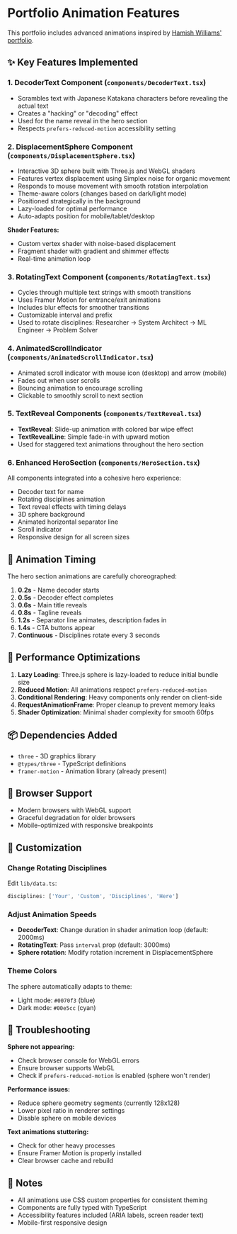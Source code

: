 # Portfolio Animation Features

This portfolio includes advanced animations inspired by [Hamish Williams' portfolio](https://hamishw.com/).

## ✨ Key Features Implemented

### 1. **DecoderText Component** (`components/DecoderText.tsx`)
- Scrambles text with Japanese Katakana characters before revealing the actual text
- Creates a "hacking" or "decoding" effect
- Used for the name reveal in the hero section
- Respects `prefers-reduced-motion` accessibility setting

### 2. **DisplacementSphere Component** (`components/DisplacementSphere.tsx`)
- Interactive 3D sphere built with Three.js and WebGL shaders
- Features vertex displacement using Simplex noise for organic movement
- Responds to mouse movement with smooth rotation interpolation
- Theme-aware colors (changes based on dark/light mode)
- Positioned strategically in the background
- Lazy-loaded for optimal performance
- Auto-adapts position for mobile/tablet/desktop

**Shader Features:**
- Custom vertex shader with noise-based displacement
- Fragment shader with gradient and shimmer effects
- Real-time animation loop

### 3. **RotatingText Component** (`components/RotatingText.tsx`)
- Cycles through multiple text strings with smooth transitions
- Uses Framer Motion for entrance/exit animations
- Includes blur effects for smoother transitions
- Customizable interval and prefix
- Used to rotate disciplines: Researcher → System Architect → ML Engineer → Problem Solver

### 4. **AnimatedScrollIndicator** (`components/AnimatedScrollIndicator.tsx`)
- Animated scroll indicator with mouse icon (desktop) and arrow (mobile)
- Fades out when user scrolls
- Bouncing animation to encourage scrolling
- Clickable to smoothly scroll to next section

### 5. **TextReveal Components** (`components/TextReveal.tsx`)
- **TextReveal**: Slide-up animation with colored bar wipe effect
- **TextRevealLine**: Simple fade-in with upward motion
- Used for staggered text animations throughout the hero section

### 6. **Enhanced HeroSection** (`components/HeroSection.tsx`)
All components integrated into a cohesive hero experience:
- Decoder text for name
- Rotating disciplines animation
- Text reveal effects with timing delays
- 3D sphere background
- Animated horizontal separator line
- Scroll indicator
- Responsive design for all screen sizes

## 🎨 Animation Timing

The hero section animations are carefully choreographed:

1. **0.2s** - Name decoder starts
2. **0.5s** - Decoder effect completes
3. **0.6s** - Main title reveals
4. **0.8s** - Tagline reveals
5. **1.2s** - Separator line animates, description fades in
6. **1.4s** - CTA buttons appear
7. **Continuous** - Disciplines rotate every 3 seconds

## 🚀 Performance Optimizations

1. **Lazy Loading**: Three.js sphere is lazy-loaded to reduce initial bundle size
2. **Reduced Motion**: All animations respect `prefers-reduced-motion`
3. **Conditional Rendering**: Heavy components only render on client-side
4. **RequestAnimationFrame**: Proper cleanup to prevent memory leaks
5. **Shader Optimization**: Minimal shader complexity for smooth 60fps

## 📦 Dependencies Added

- `three` - 3D graphics library
- `@types/three` - TypeScript definitions
- `framer-motion` - Animation library (already present)

## 🎯 Browser Support

- Modern browsers with WebGL support
- Graceful degradation for older browsers
- Mobile-optimized with responsive breakpoints

## 🔧 Customization

### Change Rotating Disciplines
Edit `lib/data.ts`:
```typescript
disciplines: ['Your', 'Custom', 'Disciplines', 'Here']
```

### Adjust Animation Speeds
- **DecoderText**: Change duration in shader animation loop (default: 2000ms)
- **RotatingText**: Pass `interval` prop (default: 3000ms)
- **Sphere rotation**: Modify rotation increment in DisplacementSphere

### Theme Colors
The sphere automatically adapts to theme:
- Light mode: `#0070f3` (blue)
- Dark mode: `#00e5cc` (cyan)

## 🐛 Troubleshooting

**Sphere not appearing:**
- Check browser console for WebGL errors
- Ensure browser supports WebGL
- Check if `prefers-reduced-motion` is enabled (sphere won't render)

**Performance issues:**
- Reduce sphere geometry segments (currently 128x128)
- Lower pixel ratio in renderer settings
- Disable sphere on mobile devices

**Text animations stuttering:**
- Check for other heavy processes
- Ensure Framer Motion is properly installed
- Clear browser cache and rebuild

## 📝 Notes

- All animations use CSS custom properties for consistent theming
- Components are fully typed with TypeScript
- Accessibility features included (ARIA labels, screen reader text)
- Mobile-first responsive design

